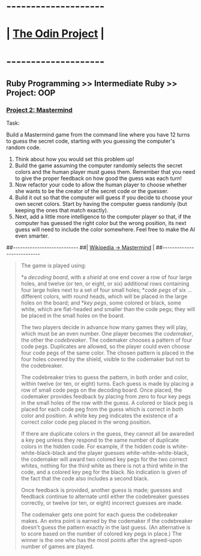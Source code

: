 # --------------------
# | [The Odin Project](http://www.theodinproject.com/home) |
# --------------------

## Ruby Programming >> Intermediate Ruby >> Project: OOP

### [Project 2: Mastermind](http://www.theodinproject.com/ruby-programming/oop)

Task:

Build a Mastermind game from the command line where you have 12 turns to guess the secret code, starting with you guessing the computer's random code.

1. Think about how you would set this problem up!
2. Build the game assuming the computer randomly selects the secret colors and the human player must guess them. Remember that you need to give the proper feedback on how good the guess was each turn!
3. Now refactor your code to allow the human player to choose whether she wants to be the creator of the secret code or the guesser.
4. Build it out so that the computer will guess if you decide to choose your own secret colors. Start by having the computer guess randomly (but keeping the ones that match exactly).
5. Next, add a little more intelligence to the computer player so that, if the computer has guessed the right color but the wrong position, its next guess will need to include the color somewhere. Feel free to make the AI even smarter.

##---------------------------
##| [Wikipedia -> Mastermind](http://en.wikipedia.org/wiki/Mastermind_%28board_game%29) |
##---------------------------

>The game is played using:
>
>*a *decoding board*, with a *shield* at one end cover a row of four large holes, and twelve (or ten, or eight, or six) additional rows containing four large holes next to a set of four small holes;
>**code pegs* of six ... different colors, with round heads, which will be placed in the large holes on the board; and
>**key pegs*, some colored or black, some white, which are flat-headed and smaller than the code pegs; they will be placed in the small holes on the board.
>
>The two players decide in advance how many games they will play, which must be an even number. One player becomes the *codemaker*, the other the *codebreaker*. The codemaker chooses a pattern of four code pegs. Duplicates are allowed, so the player could even choose four code pegs of the same color. The chosen pattern is placed in the four holes covered by the shield, visible to the codemaker but not to the codebreaker.
>
>The codebreaker tries to guess the pattern, in both order and color, within twelve (or ten, or eight) turns. Each guess is made by placing a row of small code pegs on the decoding board. Once placed, the codemaker provides feedback by placing from zero to four key pegs in the small holes of the row with the guess. A colored or black peg is placed for each code peg from the guess which is correct in both color and position. A white key peg indicates the existence of a correct color code peg placed in the wrong position.
>
>If there are duplicate colors in the guess, they cannot all be awareded a key peg unless they respond to the same number of duplicate colors in the hidden code. For example, if the hidden code is white-white-black-black and the player guesses white-white-white-black, the codemaker will award two colored key pegs for the two correct whites, nothing for the third white as there is not a third white in the code, and a colored key peg for the black. No indication is given of the fact that the code also includes a second black.
>
>Once feedback is provided, another guess is made; guesses and feedback continue to alternate until either the codebreaker guesses correctly, or twelve (or ten, or eight) incorrect guesses are made.
>
>The codemaker gets one point for each guess the codebreaker makes. An extra point is earned by the codemaker if the codebreaker doesn't guess the pattern exactly in the last guess. (An alternative is to score based on the number of colored key pegs in place.) The winner is the one who has the most points after the agreed-upon number of games are played.
>
